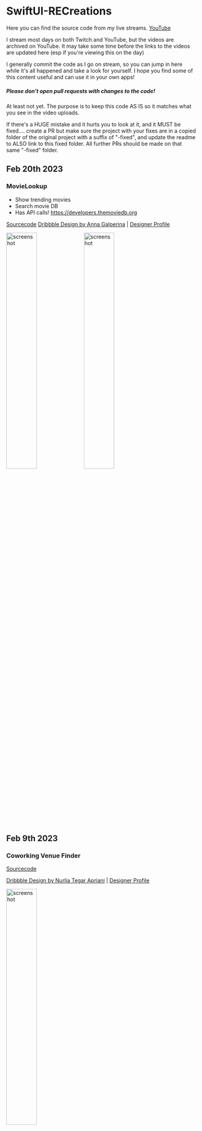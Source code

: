 # SwiftUI-RECreations

Here you can find the source code from my live streams.
[YouTube](https://youtube.com/c/getswifty)

I stream most days on both Twitch and YouTube, but the videos are archived on YouTube.
It may take some time before the links to the videos are updated here (esp if you're viewing this on the day)

I generally commit the code as I go on stream, so you can jump in here while it's all happened and take a look for yourself.
I hope you find some of this content useful and can use it in your own apps!

##### Please don't open pull requests with changes to the code!
At least not yet. The purpose is to keep this code AS IS so it matches what you see in the video uploads.

If there's a HUGE mistake and it hurts you to look at it, and it MUST be fixed.... create a PR but make sure the project with your fixes are in a copied folder of the original project with a suffix of "-fixed", and update the readme to ALSO link to this fixed folder.
All further PRs should be made on that same "-fixed" folder.

## Feb 20th 2023
### MovieLookup

- Show trending movies
- Search movie DB
- Has API calls! https://developers.themoviedb.org

[Sourcecode](https://github.com/BeauNouvelle/SwiftUI-RECreations/tree/main/MovieLookup)
[Dribbble Design by Anna Galperina](https://dribbble.com/shots/20697408-Movie-app) | [Designer Profile](https://dribbble.com/yaannuta)

<img src="screenshots/trending_moviedb.png" alt="screenshot" style="width: 40%;" />
<img src="screenshots/search_movies.png" alt="screenshot" style="width: 40%;" />

## Feb 9th 2023
### Coworking Venue Finder

[Sourcecode](https://github.com/BeauNouvelle/SwiftUI-RECreations/tree/main/Coworking%20Space)

[Dribbble Design by Nurlia Tegar Apriani](https://dribbble.com/shots/14751366-Co-Working-Space-Design-Concept/attachments/6454549?mode=media) | [Designer Profile](https://dribbble.com/aprinne)

<img src="screenshots/coworking.png" alt="screenshot" style="width: 40%;" />

## Jan 20th 2023

### Weather App

- Use of shapes and created a reusable sunrise/sunset visual

[Sourcecode](https://github.com/BeauNouvelle/SwiftUI-RECreations/tree/main/WeatherApp)

[Dribbble Design by Mayam](https://dribbble.com/shots/14901198-weather-app) | [Designer Profile](https://dribbble.com/arcimaryam)

<img src="screenshots/weather.png" alt="screenshot" style="width: 40%;" />

------

#### Cafe Finder - MapKit

- Annotations
- Location Search
- Scroll to: on scrollview

[Sourcecode](https://github.com/BeauNouvelle/SwiftUI-RECreations/tree/main/CafeFinder)

<img src="screenshots/mapkit.png" alt="screenshot" style="width: 40%;" />

## Jan 19th 2023

### Fitness App with a neomorphic design [Video Link](https://www.youtube.com/watch?v=jusLeeb9pgY)

- Use of shadows for shading and highlights.
- Use of SwiftUI shapes for progress view.
- Modular design. Take what you need and use it in your own app!

[Sourcecode](https://github.com/BeauNouvelle/SwiftUI-RECreations/tree/main/FitnessApp-Neo)

[Dribbble Design by Mayam](https://dribbble.com/shots/15083711-Fitness-App)
| [Designer Profile](https://dribbble.com/arcimaryam)

<img src="screenshots/neomorphic-fitness-app.png" alt="screenshot" style="width: 40%;" />

------

### Budget App [Video Link](https://www.youtube.com/watch?v=zk0gwmfgC4I)

- Custom Segmented Control with sliding underline animation (matchedGeometryEffect)
- Uses SwiftUI Charts

[Sourcecode](https://github.com/BeauNouvelle/SwiftUI-RECreations/tree/main/BudgetApp)

[Dribbble Design by Caglar Cebeci](https://dribbble.com/shots/15978028-Banking-Dashboard-Mobile-View) | [Designer Profile](https://dribbble.com/CaglarCebeci)

<img src="screenshots/budget-app.png" alt="screenshot" style="width: 40%;" />
